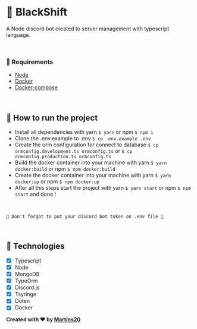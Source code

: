 # 🤖️ BlackShift

A Node discord bot created to server management with typescript language.

<br>

### 🚧️ Requirements

- [Node](https://nodejs.org/en/)
- [Docker](https://www.docker.com/get-started)
- [Docker-compose](https://docs.docker.com/compose)

<br>

## 🤔️ How to run the project

- Install all dependencies with yarn `$ yarn` or npm `$ npm i`
- Clone the .env.example to .env `$ cp .env.example .env`
- Create the orm configuration for connect to database `$ cp ormconfig.development.ts ormconfig.ts` or `$ cp ormconfig.production.ts ormconfig.ts`
- Build the docker container into your machine with yarn `$ yarn docker:build` or npm `$ npm docker:build`
- Create the docker container into your machine with yarn `$ yarn docker:up` or npm `$ npm docker:up`
- After all this steps start the project with yarn `$ yarn start` or npm `$ npm start` and done !

<br>

`💭️ Don't forgot to put your discord bot token on .env file 💭️`

<br>

## 🚀️ Technologies

- [x] Typescript
- [x] Node
- [x] MongoDB
- [x] TypeOrm
- [x] Discord.js
- [x] Tsyringe
- [x] Doten
- [x] Docker

<b>Created with ❤️ by <a href="https://www.github.com/martins20">Martins20</a></b>

